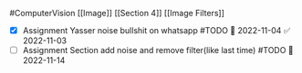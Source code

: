 #ComputerVision 
[[Image]]
[[Section 4]]
[[Image Filters]]
- [x] Assignment Yasser noise bullshit on whatsapp #TODO 📅 2022-11-04 ✅ 2022-11-03
- [ ] Assignment Section add noise and remove filter(like last time) #TODO 📅 2022-11-14 
